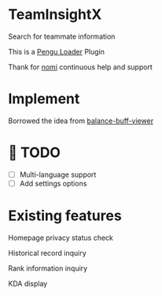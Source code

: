 # TeamInsightX
Search for teammate information



This is a [Pengu Loader](https://pengu.lol) Plugin

Thank for [nomi](https://github.com/nomi-san) continuous help and support

# Implement

Borrowed the idea from [balance-buff-viewer](https://github.com/nomi-san/balance-buff-viewer)

# 📝 TODO
- [ ] Multi-language support
- [ ] Add settings options

# Existing features
Homepage privacy status check

Historical record inquiry

Rank information inquiry

KDA display